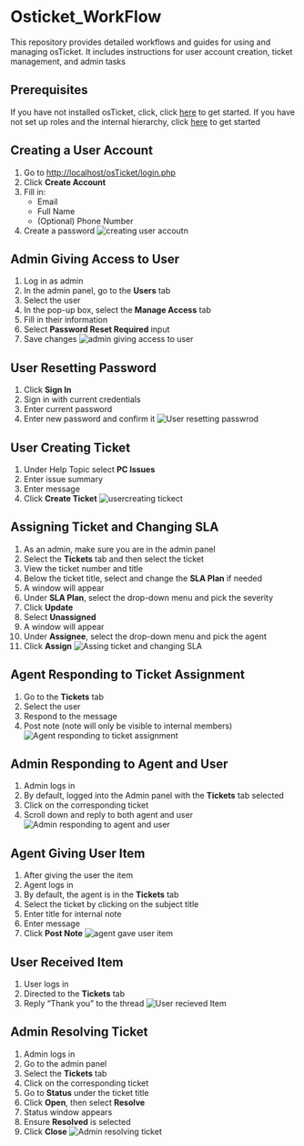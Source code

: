# Osticket_WorkFlow
This repository provides detailed workflows and guides for using and managing osTicket. It includes  instructions for user account creation, ticket management, and admin tasks

## Prerequisites
 If you have not installed osTicket, click, click [here](https://github.com/ccastro25/Setting_up_osTicket/blob/main/README.md) to get started. 
 If you have not set up roles and the internal hierarchy, click [here](https://github.com/ccastro25/Configuring_osTicket_System/blob/main/README.md) to get started


## Creating a User Account
1. Go to [http://localhost/osTicket/login.php](http://localhost/osTicket/login.php)
2. Click **Create Account**
3. Fill in:
   - Email
   - Full Name
   - (Optional) Phone Number
4. Create a password
![creating user accoutn](https://github.com/user-attachments/assets/b0d814e7-1f4b-47d4-b726-20fbf855e922)

## Admin Giving Access to User
1. Log in as admin
2. In the admin panel, go to the **Users** tab
3. Select the user
4. In the pop-up box, select the **Manage Access** tab
5. Fill in their information
6. Select **Password Reset Required** input
7. Save changes
![admin giving access to user](https://github.com/user-attachments/assets/34caf7f5-ee76-4d9a-8ee0-6713f2530c60)

## User Resetting Password
1. Click **Sign In**
2. Sign in with current credentials
3. Enter current password
4. Enter new password and confirm it
![User resetting passwrod](https://github.com/user-attachments/assets/e53b28ff-ab5e-405a-ba6a-abf07abc59b5)

## User Creating Ticket
1. Under Help Topic select **PC Issues**
2. Enter issue summary
3. Enter message
4. Click **Create Ticket**
![usercreating tickect](https://github.com/user-attachments/assets/ffd489d9-00cd-4715-a3b0-647155c17a4d)

## Assigning Ticket and Changing SLA
1. As an admin, make sure you are in the admin panel
2. Select the **Tickets** tab and then select the ticket
3. View the ticket number and title
4. Below the ticket title, select and change the **SLA Plan** if needed
5. A window will appear
6. Under **SLA Plan**, select the drop-down menu and pick the severity
7. Click **Update**
8. Select **Unassigned**
9. A window will appear
10. Under **Assignee**, select the drop-down menu and pick the agent
11. Click **Assign**
![Assing ticket and changing SLA](https://github.com/user-attachments/assets/1f496ced-6438-4562-832d-d1959df4689e)

## Agent Responding to Ticket Assignment
1. Go to the **Tickets** tab
2. Select the user
3. Respond to the message
4. Post note (note will only be visible to internal members)
![Agent responding to ticket assignment](https://github.com/user-attachments/assets/1488aa47-8656-4bbb-aafe-e0cc97aa6213)

## Admin Responding to Agent and User
1. Admin logs in
2. By default, logged into the Admin panel with the **Tickets** tab selected
3. Click on the corresponding ticket
4. Scroll down and reply to both agent and user
![Admin responding to agent and user](https://github.com/user-attachments/assets/4e4efba6-0df4-442d-85e0-5babe53d167c)

## Agent Giving User Item
1. After giving the user the item
2. Agent logs in
3. By default, the agent is in the **Tickets** tab
4. Select the ticket by clicking on the subject title
5. Enter title for internal note
6. Enter message
7. Click **Post Note**
![agent gave user item](https://github.com/user-attachments/assets/e2432ac3-3c8e-42df-9ce1-f8f8fbeb3811)

## User Received Item
1. User logs in
2. Directed to the **Tickets** tab
3. Reply “Thank you” to the thread
![User recieved Item](https://github.com/user-attachments/assets/30edbe86-480b-40f3-a341-6c083192272d)

## Admin Resolving Ticket
1. Admin logs in
2. Go to the admin panel
3. Select the **Tickets** tab
4. Click on the corresponding ticket
5. Go to **Status** under the ticket title
6. Click **Open**, then select **Resolve**
7. Status window appears
8. Ensure **Resolved** is selected
9. Click **Close**
![Admin resolving ticket](https://github.com/user-attachments/assets/c95cb35a-df95-4e3b-b7a6-51fbed16fe5f)
